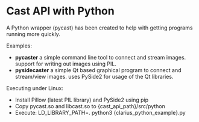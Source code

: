 Cast API with Python
========================

A Python wrapper (pycast) has been created to help with getting programs running more quickly.

Examples:
- **pycaster** a simple command line tool to connect and stream images. support for writing out images using PIL.
- **pysidecaster** a simple Qt based graphical program to connect and stream/view images. uses PySide2 for usage of the Qt libraries.

Executing under Linux:
- Install Pillow (latest PIL library) and PySide2 using pip
- Copy pycast.so and libcast.so to {cast_api_path}/src/python
- Execute: LD_LIBRARY_PATH=. python3 {clarius_python_example}.py
